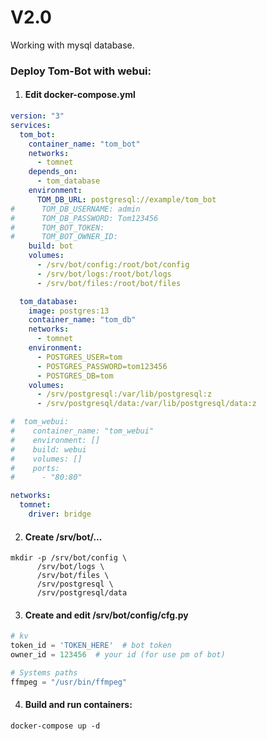 # V2.0
Working with mysql database. 

### Deploy Tom-Bot with webui:
1. #### Edit docker-compose.yml
```yaml
version: "3"
services:
  tom_bot:
    container_name: "tom_bot"
    networks:
      - tomnet
    depends_on:
      - tom_database
    environment:
      TOM_DB_URL: postgresql://example/tom_bot
#      TOM_DB_USERNAME: admin
#      TOM_DB_PASSWORD: Tom123456
#      TOM_BOT_TOKEN:
#      TOM_BOT_OWNER_ID:
    build: bot
    volumes:
      - /srv/bot/config:/root/bot/config
      - /srv/bot/logs:/root/bot/logs
      - /srv/bot/files:/root/bot/files

  tom_database:
    image: postgres:13
    container_name: "tom_db"
    networks:
      - tomnet
    environment:
      - POSTGRES_USER=tom
      - POSTGRES_PASSWORD=tom123456
      - POSTGRES_DB=tom
    volumes:
      - /srv/postgresql:/var/lib/postgresql:z
      - /srv/postgresql/data:/var/lib/postgresql/data:z

#  tom_webui:
#    container_name: "tom_webui"
#    environment: []
#    build: webui
#    volumes: []
#    ports:
#      - "80:80"

networks:
  tomnet:
    driver: bridge
```

2. #### Create /srv/bot/...
```
mkdir -p /srv/bot/config \
      /srv/bot/logs \
      /srv/bot/files \
      /srv/postgresql \
      /srv/postgresql/data 
```

3. #### Create and edit /srv/bot/config/cfg.py
```python
# kv
token_id = 'TOKEN_HERE'  # bot token
owner_id = 123456  # your id (for use pm of bot)

# Systems paths
ffmpeg = "/usr/bin/ffmpeg"
```

4. #### Build and run containers:
```docker-compose up -d```